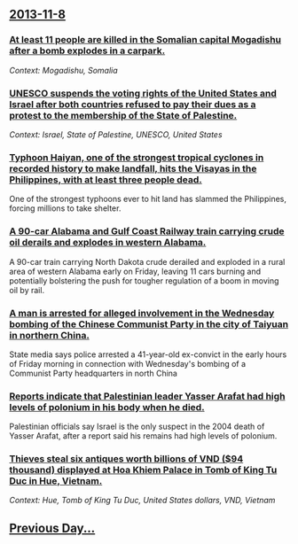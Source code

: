 ## [2013-11-8](/news/2013/11/8/index.md)

### [At least 11 people are killed in the Somalian capital Mogadishu after a bomb explodes in a carpark. ](/news/2013/11/8/at-least-11-people-are-killed-in-the-somalian-capital-mogadishu-after-a-bomb-explodes-in-a-carpark.md)
_Context: Mogadishu, Somalia_

### [UNESCO suspends the voting rights of the United States and Israel after both countries refused to pay their dues as a protest to the membership of the State of Palestine. ](/news/2013/11/8/unesco-suspends-the-voting-rights-of-the-united-states-and-israel-after-both-countries-refused-to-pay-their-dues-as-a-protest-to-the-members.md)
_Context: Israel, State of Palestine, UNESCO, United States_

### [Typhoon Haiyan, one of the strongest tropical cyclones in recorded history to make landfall, hits the Visayas in the Philippines, with at least three people dead. ](/news/2013/11/8/typhoon-haiyan-one-of-the-strongest-tropical-cyclones-in-recorded-history-to-make-landfall-hits-the-visayas-in-the-philippines-with-at-le.md)
One of the strongest typhoons ever to hit land has slammed the Philippines, forcing millions to take shelter.

### [A 90-car Alabama and Gulf Coast Railway train carrying crude oil derails and explodes in western Alabama. ](/news/2013/11/8/a-90-car-alabama-and-gulf-coast-railway-train-carrying-crude-oil-derails-and-explodes-in-western-alabama.md)
A 90-car train carrying North Dakota crude derailed and exploded in a rural area of western Alabama early on Friday, leaving 11 cars burning and potentially bolstering the push for tougher regulation of a boom in moving oil by rail.

### [A man is arrested for alleged involvement in the Wednesday bombing of the Chinese Communist Party in the city of Taiyuan in northern China. ](/news/2013/11/8/a-man-is-arrested-for-alleged-involvement-in-the-wednesday-bombing-of-the-chinese-communist-party-in-the-city-of-taiyuan-in-northern-china.md)
State media says police arrested a 41-year-old ex-convict in the early hours of Friday morning in connection with Wednesday&#039;s bombing of a Communist Party headquarters in north China

### [Reports indicate that Palestinian leader Yasser Arafat had high levels of polonium in his body when he died. ](/news/2013/11/8/reports-indicate-that-palestinian-leader-yasser-arafat-had-high-levels-of-polonium-in-his-body-when-he-died.md)
Palestinian officials say Israel is the only suspect in the 2004 death of Yasser Arafat, after a report said his remains had high levels of polonium.

### [Thieves steal six antiques worth billions of VND ($94 thousand) displayed at Hoa Khiem Palace in Tomb of King Tu Duc in Hue, Vietnam. ](/news/2013/11/8/thieves-steal-six-antiques-worth-billions-of-vnd-94-thousand-displayed-at-ha2a-khiaam-palace-in-tomb-of-king-ta-aa-c-c-in-huao-vietna.md)
_Context: Hue, Tomb of King Tu Duc, United States dollars, VND, Vietnam_

## [Previous Day...](/news/2013/11/7/index.md)


